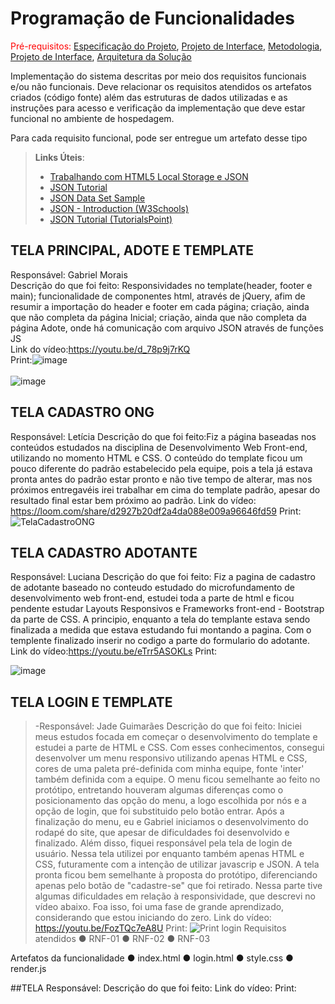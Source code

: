 # Programação de Funcionalidades

<span style="color:red">Pré-requisitos: <a href="2-Especificação do Projeto.md"> Especificação do Projeto</a></span>, <a href="3-Projeto de Interface.md"> Projeto de Interface</a>, <a href="4-Metodologia.md"> Metodologia</a>, <a href="3-Projeto de Interface.md"> Projeto de Interface</a>, <a href="5-Arquitetura da Solução.md"> Arquitetura da Solução</a>

Implementação do sistema descritas por meio dos requisitos funcionais e/ou não funcionais. Deve relacionar os requisitos atendidos os artefatos criados (código fonte) além das estruturas de dados utilizadas e as instruções para acesso e verificação da implementação que deve estar funcional no ambiente de hospedagem.

Para cada requisito funcional, pode ser entregue um artefato desse tipo

> **Links Úteis**:
>
> - [Trabalhando com HTML5 Local Storage e JSON](https://www.devmedia.com.br/trabalhando-com-html5-local-storage-e-json/29045)
> - [JSON Tutorial](https://www.w3resource.com/JSON)
> - [JSON Data Set Sample](https://opensource.adobe.com/Spry/samples/data_region/JSONDataSetSample.html)
> - [JSON - Introduction (W3Schools)](https://www.w3schools.com/js/js_json_intro.asp)
> - [JSON Tutorial (TutorialsPoint)](https://www.tutorialspoint.com/json/index.htm)

## TELA PRINCIPAL, ADOTE E TEMPLATE
Responsável: Gabriel Morais <br>
Descrição do que foi feito: Responsividades no template(header, footer e main); funcionalidade de componentes html, através de jQuery, afim de resumir a importação do header e footer em cada página; criação, ainda que não completa da página Inicial; criação, ainda que não completa da página Adote, onde há comunicação com arquivo JSON através de funções JS <br>
Link do vídeo:https://youtu.be/d_78p9j7rKQ <br>
Print:![image](https://user-images.githubusercontent.com/91505442/168665021-744407d5-91b8-40e7-9f4b-6088d75c5e4c.png) <br><br>
![image](https://user-images.githubusercontent.com/91505442/168665135-82835a9d-7f12-4e70-a57d-7fdf2900936a.png)




## TELA CADASTRO ONG
Responsável: Letícia
Descrição do que foi feito:Fiz a página baseadas nos conteúdos estudados na disciplina de Desenvolvimento Web Front-end, utilizando no momento HTML e CSS. O conteúdo do template ficou um pouco diferente do padrão estabelecido pela equipe, pois a tela já estava pronta antes do padrão estar pronto e não tive tempo de alterar, mas nos próximos entregavéis irei trabalhar em cima do template padrão, apesar do resultado final estar bem próximo ao padrão.
Link do vídeo: https://loom.com/share/d2927b20df2a4da088e009a96646fd59
Print: ![TelaCadastroONG](https://user-images.githubusercontent.com/80654018/168452185-773f3e28-d303-499d-994c-6cff90dd501c.jpg)


## TELA CADASTRO ADOTANTE
Responsável: Luciana
Descrição do que foi feito: Fiz a pagina de cadastro de adotante baseado no conteudo estudado do microfundamento de desenvolvimento web front-end, estudei toda a parte de html e ficou pendente estudar Layouts Responsivos e Frameworks front-end - Bootstrap da parte de CSS. A principio, enquanto a tela do templante estava sendo finalizada a medida que estava estudando fui montando a pagina. Com o templente finalizado inserir no codigo a parte do formulario do adotante. 
Link do vídeo:https://youtu.be/eTrr5ASOKLs
Print: 

![image](https://user-images.githubusercontent.com/99698285/168471646-d413e8e1-d6a0-47d8-8bdd-6b913b40f653.png)



## TELA LOGIN E TEMPLATE
> -Responsável: Jade Guimarães
Descrição do que foi feito: Iniciei meus estudos focada em começar o desenvolvimento do template e estudei a parte de HTML e CSS. Com esses conhecimentos, consegui desenvolver um menu responsivo utilizando apenas HTML e CSS, cores de uma paleta pré-definida com minha equipe, fonte 'inter' também definida com a equipe. O menu ficou semelhante ao feito no protótipo, entretando houveram algumas diferenças como o posicionamento das opção do menu, a logo escolhida por nós e a opção de login, que foi substituido pelo botão entrar. Após a finalização do menu, eu e Gabriel iniciamos o desenvolvimento do rodapé do site, que apesar de dificuldades foi desenvolvido e finalizado. Além disso, fiquei responsável pela tela de login de usuário. Nessa tela utilizei por enquanto também apenas HTML e CSS, futuramente com a intenção de utilizar javascrip e JSON. A tela pronta ficou bem semelhante à proposta do protótipo, diferenciando apenas pelo botão de "cadastre-se" que foi retirado. Nessa parte tive algumas dificuldades em relação à responsividade, que descrevi no vídeo abaixo. Foa isso, foi uma fase de grande aprendizado, considerando que estou iniciando do zero.
Link do vídeo: https://youtu.be/FozTQc7eA8U
Print: ![Print login](https://user-images.githubusercontent.com/95424711/168445818-44d65f2d-fcd9-4285-b815-eaf841fa0cee.png)
Requisitos atendidos
●	RNF-01 
●	RNF-02 
● RNF-03

Artefatos da funcionalidade
●	index.html
●	login.html
●	style.css
●	render.js





##TELA 
Responsável:
Descrição do que foi feito:
Link do vídeo:
Print:
